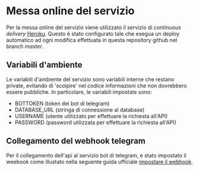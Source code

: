 # Messa online del servizio
Per la messa online del servizio viene utilizzato il servizio di *continuous delivery* [Heroku](http://heroku.com).
Questo è stato configurato tale che esegua un deploy automatico ad ogni modifica effettuata 
in questa repository github nel branch *master*.

## Variabili d'ambiente
Le variabili d'ambiente del servizio sono variabili interne che restano private, evitando di 'scolpire' nel codice
informazioni che non dovrebbero essere pubbliche.
In particolare, le variabili impostate sono:

 * BOTTOKEN (token del bot di telegram)
 * DATABASE_URL (stringa di connessione al database)
 * USERNAME (utente utilizzato per effettuare la richiesta all'API)
 * PASSWORD (password utilizzata per effettuare la richiesta all'API)


## Collegamento del webhook telegram
Per il collegamento dell'api al servizio bot di telegram, e stato impostato il weebook come
illustato nella seguente guida ufficiale [impostare il webhook](https://core.telegram.org/bots/api#setwebhook).

